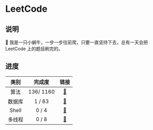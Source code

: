# LeetCode

## 说明

🐌 我是一只小蜗牛，一步一步往前爬，只要一直坚持下去，总有一天会把 LeetCode 上的题目刷完的。

## 进度

|  类别  |  完成度   |       链接       |
| :----: | :-------: | :--------------: |
|  算法  | 136/ 1160 | [🍇](Algorithms)  |
| 数据库 |  1 / 83   |  [🍈](Database)   |
| Shell  |   0 / 4   |    [🍊](Shell)    |
| 多线程 |   0 / 8   | [🍋](Concurrency) |

